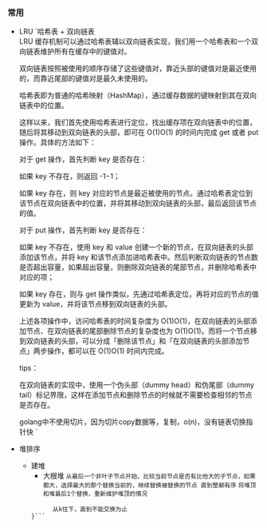 ### 常用
  - LRU
    `哈希表 + 双向链表  
     LRU 缓存机制可以通过哈希表辅以双向链表实现，我们用一个哈希表和一个双向链表维护所有在缓存中的键值对。
     
     双向链表按照被使用的顺序存储了这些键值对，靠近头部的键值对是最近使用的，而靠近尾部的键值对是最久未使用的。
     
     哈希表即为普通的哈希映射（HashMap），通过缓存数据的键映射到其在双向链表中的位置。
     
     这样以来，我们首先使用哈希表进行定位，找出缓存项在双向链表中的位置，随后将其移动到双向链表的头部，即可在 O(1)O(1) 的时间内完成 get 或者 put 操作。具体的方法如下：
     
     对于 get 操作，首先判断 key 是否存在：
     
     如果 key 不存在，则返回 -1−1；
     
     如果 key 存在，则 key 对应的节点是最近被使用的节点。通过哈希表定位到该节点在双向链表中的位置，并将其移动到双向链表的头部，最后返回该节点的值。
     
     对于 put 操作，首先判断 key 是否存在：
     
     如果 key 不存在，使用 key 和 value 创建一个新的节点，在双向链表的头部添加该节点，并将 key 和该节点添加进哈希表中。然后判断双向链表的节点数是否超出容量，如果超出容量，则删除双向链表的尾部节点，并删除哈希表中对应的项；
     
     如果 key 存在，则与 get 操作类似，先通过哈希表定位，再将对应的节点的值更新为 value，并将该节点移到双向链表的头部。
     
     上述各项操作中，访问哈希表的时间复杂度为 O(1)O(1)，在双向链表的头部添加节点、在双向链表的尾部删除节点的复杂度也为 O(1)O(1)。而将一个节点移到双向链表的头部，可以分成「删除该节点」和「在双向链表的头部添加节点」两步操作，都可以在 O(1)O(1) 时间内完成。
     
     tips：
     
     在双向链表的实现中，使用一个伪头部（dummy head）和伪尾部（dummy tail）标记界限，这样在添加节点和删除节点的时候就不需要检查相邻的节点是否存在。
     
     golang中不使用切片，因为切片copy数据等，复制，o(n)，没有链表切换指针快
    `
    
  - 堆排序 
    - 建堆
      - 大根堆
      `从最后一个非叶子节点开始，比较当前节点是否有比他大的子节点，如果都大，选择最大的那个替换当前的，继续替换被替换的节点 直到整躺有序`
      `将堆顶和堆最后1个替换，重新维护堆顶的情况`
      ```func fix(l []int, k int) { // k为下标
            从k往下，直到不能交换为止
      }```